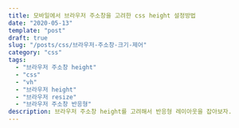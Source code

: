 ```yaml
---
title: 모바일에서 브라우저 주소창을 고려한 css height 설정방법
date: "2020-05-13"
template: "post"
draft: true
slug: "/posts/css/브라우저-주소창-크기-제어"
category: "css"
tags:
  - "브라우저 주소창 height"
  - "css"
  - "vh"
  - "브라우저 height"
  - "브라우저 resize"
  - "브라우저 주소창 반응형"
description: 브라우저 주소창 height를 고려해서 반응형 레이아웃을 잡아보자.
---
```

